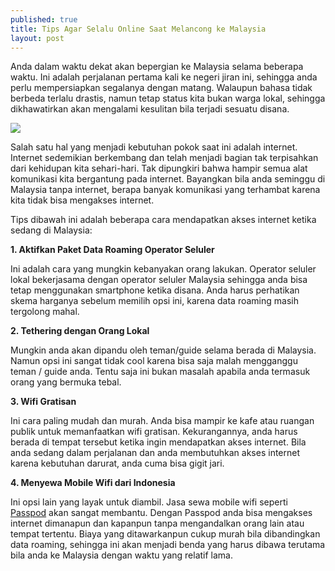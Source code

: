 ```yaml
---
published: true
title: Tips Agar Selalu Online Saat Melancong ke Malaysia
layout: post
---
```

Anda dalam waktu dekat akan bepergian ke Malaysia selama beberapa waktu. Ini adalah perjalanan pertama kali ke negeri jiran ini, sehingga anda perlu mempersiapkan segalanya dengan matang. Walaupun bahasa tidak berbeda terlalu drastis, namun tetap status kita bukan warga lokal, sehingga dikhawatirkan akan mengalami kesulitan bila terjadi sesuatu disana.

<img src="https://3.bp.blogspot.com/-r8lpqixrxrM/WY9IBwuJDHI/AAAAAAAACnE/MVHgvmTAtDEyBAgWJm4MdhfHrHGUL7DMACLcBGAs/s1600/smartphone%2Binternet.jpg" />

Salah satu hal yang menjadi kebutuhan pokok saat ini adalah internet. Internet sedemikian berkembang dan telah menjadi bagian tak terpisahkan dari kehidupan kita sehari-hari. Tak dipungkiri bahwa hampir semua alat komunikasi kita bergantung pada internet. Bayangkan bila anda seminggu di Malaysia tanpa internet, berapa banyak komunikasi yang terhambat karena kita tidak bisa mengakses internet. 

Tips dibawah ini adalah beberapa cara mendapatkan akses internet ketika sedang di Malaysia:

<strong>1. Aktifkan Paket Data Roaming Operator Seluler</strong>

Ini adalah cara yang mungkin kebanyakan orang lakukan. Operator seluler lokal bekerjasama dengan operator seluler Malaysia sehingga anda bisa tetap menggunakan smartphone ketika disana. Anda harus perhatikan skema harganya sebelum memilih opsi ini, karena data roaming masih tergolong mahal. 

<strong>2. Tethering dengan Orang Lokal</strong>

Mungkin anda akan dipandu oleh teman/guide selama berada di Malaysia. Namun opsi ini sangat tidak cool karena bisa saja malah mengganggu teman / guide anda. Tentu saja ini bukan masalah apabila anda termasuk orang yang bermuka tebal. 

<strong>3. Wifi Gratisan</strong>

Ini cara paling mudah dan murah. Anda bisa mampir ke kafe atau ruangan publik untuk memanfaatkan wifi gratisan. Kekurangannya, anda harus berada di tempat tersebut ketika ingin mendapatkan akses internet. Bila anda sedang dalam perjalanan dan anda membutuhkan akses internet karena kebutuhan darurat, anda cuma bisa gigit jari. 

<strong>4. Menyewa Mobile Wifi dari Indonesia</strong>

Ini opsi lain yang layak untuk diambil. Jasa sewa mobile wifi seperti <a href="http://passpod.id/#divHowToRent">Passpod</a> akan sangat membantu. Dengan Passpod anda bisa mengakses internet dimanapun dan kapanpun tanpa mengandalkan orang lain atau tempat tertentu. Biaya yang ditawarkanpun cukup murah bila dibandingkan data roaming, sehingga ini akan menjadi benda yang harus dibawa terutama bila anda ke Malaysia dengan waktu yang relatif lama. 
